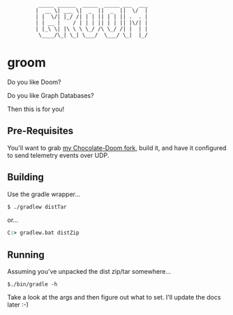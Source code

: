 ```
          _____ ______  _____  _____ ___  ___
         |  __ \| ___ \|  _  ||  _  ||  \/  |
         | |  \/| |_/ /| | | || | | || .  . |
         | | __ |    / | | | || | | || |\/| |
         | |_\ \| |\ \ \ \_/ /\ \_/ /| |  | |
          \____/\_| \_| \___/  \___/ \_|  |_/

```
# groom
Do you like Doom?

Do you like Graph Databases?

Then this is for you!

## Pre-Requisites
You'll want to grab [my Chocolate-Doom fork](https://github.com/voutilad/chocolate-doom), build it, and have it configured to send telemetry events over UDP.

## Building
Use the gradle wrapper...

```bash
$ ./gradlew distTar
```

or...

```cmd
C:> gradlew.bat distZip
```

## Running
Assuming you've unpacked the dist zip/tar somewhere...

```
$./bin/gradle -h
```

Take a look at the args and then figure out what to set. I'll update the docs later :-)
